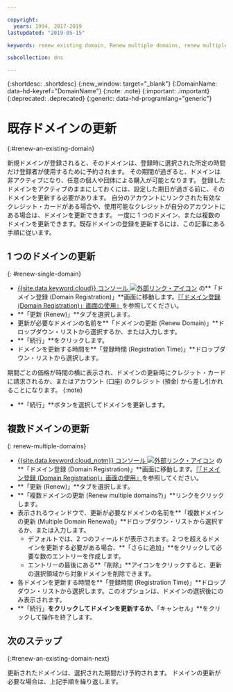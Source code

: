 ```yaml
---

copyright:
  years: 1994, 2017-2019
lastupdated: "2019-05-15"

keywords: renew existing domain, Renew multiple domains, renew multiple existing domains

subcollection: dns

---
```


{:shortdesc: .shortdesc}
{:new_window: target="_blank"}
{:DomainName: data-hd-keyref="DomainName"}
{:note: .note}
{:important: .important}
{:deprecated: .deprecated}
{:generic: data-hd-programlang="generic"}

# 既存ドメインの更新
{:#renew-an-existing-domain}

新規ドメインが登録されると、そのドメインは、登録時に選択された所定の時間だけ登録者が使用するために予約されます。 その期間が過ぎると、ドメインは非アクティブになり、任意の個人や団体による購入が可能となります。 登録したドメインをアクティブのままにしておくには、設定した期日が過ぎる前に、そのドメインを更新する必要があります。 自分のアカウントにリンクされた有効なクレジット・カードがある場合や、使用可能なクレジットが自分のアカウントにある場合は、ドメインを更新できます。 一度に 1 つのドメイン、または複数のドメインを更新できます。既存ドメインの登録を更新するには、この記事にある手順に従います。

## 1 つのドメインの更新
{: #renew-single-domain}

* [{{site.data.keyword.cloud}} コンソール ![外部リンク・アイコン](../../icons/launch-glyph.svg "外部リンク・アイコン")](https://{DomainName}/) の**「ドメイン登録 (Domain Registration)」**画面に移動します。[『「ドメイン登録 (Domain Registration)」画面の使用』](/docs/infrastructure/dns?topic=dns-how-to-use-the-domain-registration-screen)を参照してください。
* **「更新 (Renew)」**タブを選択します。
* 更新が必要なドメインの名前を**「ドメインの更新 (Renew Domain)」**ドロップダウン・リストから選択するか、または入力します。
* **「続行」**をクリックします。
* ドメインを更新する時間を**「登録時間 (Registration Time)」**ドロップダウン・リストから選択します。

期間ごとの価格が時間の横に表示され、ドメインの更新時にクレジット・カードに請求されるか、またはアカウント (口座) のクレジット (預金) から差し引かれることになります。
{:note}

* **「続行」**ボタンを選択してドメインを更新します。

## 複数ドメインの更新
{: renew-multiple-domains}

* [{{site.data.keyword.cloud_notm}} コンソール ![外部リンク・アイコン](../../icons/launch-glyph.svg "外部リンク・アイコン")](https://{DomainName}/) の**「ドメイン登録 (Domain Registration)」**画面に移動します。[『「ドメイン登録 (Domain Registration)」画面の使用』](/docs/infrastructure/dns?topic=dns-how-to-use-the-domain-registration-screen)を参照してください。
* **「更新 (Renew)」**タブを選択します。
* **「複数ドメインの更新 (Renew multiple domains?)」**リンクをクリックします。
* 表示されるウィンドウで、更新が必要なドメインの名前を**「複数ドメインの更新 (Multiple Domain Renewal)」**ドロップダウン・リストから選択するか、または入力します。
  * デフォルトでは、2 つのフィールドが表示されます。2 つを超えるドメインを更新する必要がある場合、**「さらに追加」**をクリックして必要な数のエントリーを作成します。
  * エントリーの最後にある**「削除」**アイコンをクリックすると、更新の選択領域から対象ドメインを削除できます。
* 各ドメインを更新する時間を**「登録時間 (Registration Time)」**ドロップダウン・リストから選択します。このオプションは、ドメインの選択後にのみ表示されます。
* **「続行」**をクリックしてドメインを更新するか、**「キャンセル」**をクリックして操作を終了します。


## 次のステップ
{:#renew-an-existing-domain-next}

更新されたドメインは、選択された期間だけ予約されます。 ドメインの更新が必要な場合は、上記手順を繰り返します。
